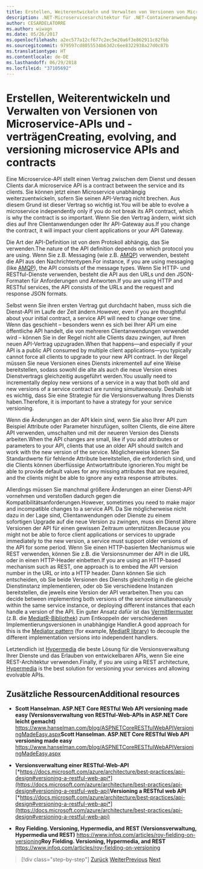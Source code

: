 ```yaml
---
title: Erstellen, Weiterentwickeln und Verwalten von Versionen von Microservice-APIs und -verträgen
description: .NET-Microservicesarchitektur für .NET-Containeranwendungen | Erstellen, Weiterentwickeln und Verwalten von Versionen von Microservice-APIs und -verträgen
author: CESARDELATORRE
ms.author: wiwagn
ms.date: 05/26/2017
ms.openlocfilehash: a2ec577a12cf677c2ec5e20a6f3e862911c82fbb
ms.sourcegitcommit: 979597cd8055534b63d2c6ee8322938a27d0c87b
ms.translationtype: HT
ms.contentlocale: de-DE
ms.lasthandoff: 06/29/2018
ms.locfileid: "37105692"
---
```

# <a name="creating-evolving-and-versioning-microservice-apis-and-contracts"></a><span data-ttu-id="b9843-103">Erstellen, Weiterentwickeln und Verwalten von Versionen von Microservice-APIs und -verträgen</span><span class="sxs-lookup"><span data-stu-id="b9843-103">Creating, evolving, and versioning microservice APIs and contracts</span></span>

<span data-ttu-id="b9843-104">Eine Microservice-API stellt einen Vertrag zwischen dem Dienst und dessen Clients dar.</span><span class="sxs-lookup"><span data-stu-id="b9843-104">A microservice API is a contract between the service and its clients.</span></span> <span data-ttu-id="b9843-105">Sie können jetzt einen Microservice unabhängig weiterzuentwickeln, sofern Sie seinen API-Vertrag nicht brechen. Aus diesem Grund ist dieser Vertrag so wichtig ist.</span><span class="sxs-lookup"><span data-stu-id="b9843-105">You will be able to evolve a microservice independently only if you do not break its API contract, which is why the contract is so important.</span></span> <span data-ttu-id="b9843-106">Wenn Sie den Vertrag ändern, wirkt sich dies auf Ihre Clientanwendungen oder Ihr API-Gateway aus.</span><span class="sxs-lookup"><span data-stu-id="b9843-106">If you change the contract, it will impact your client applications or your API Gateway.</span></span>

<span data-ttu-id="b9843-107">Die Art der API-Definition ist von dem Protokoll abhängig, das Sie verwenden.</span><span class="sxs-lookup"><span data-stu-id="b9843-107">The nature of the API definition depends on which protocol you are using.</span></span> <span data-ttu-id="b9843-108">Wenn Sie z.B. Messaging (wie z.B. [AMQP](https://www.amqp.org/)) verwenden, besteht die API aus den Nachrichtentypen.</span><span class="sxs-lookup"><span data-stu-id="b9843-108">For instance, if you are using messaging (like [AMQP](https://www.amqp.org/)), the API consists of the message types.</span></span> <span data-ttu-id="b9843-109">Wenn Sie HTTP- und RESTful-Dienste verwenden, besteht die API aus den URLs und den JSON-Formaten für Anforderungen und Antworten.</span><span class="sxs-lookup"><span data-stu-id="b9843-109">If you are using HTTP and RESTful services, the API consists of the URLs and the request and response JSON formats.</span></span>

<span data-ttu-id="b9843-110">Selbst wenn Sie ihren ersten Vertrag gut durchdacht haben, muss sich die Dienst-API im Laufe der Zeit ändern.</span><span class="sxs-lookup"><span data-stu-id="b9843-110">However, even if you are thoughtful about your initial contract, a service API will need to change over time.</span></span> <span data-ttu-id="b9843-111">Wenn das geschieht – besonders wenn es sich bei Ihrer API um eine öffentliche API handelt, die von mehreren Clientanwendungen verwendet wird – können Sie in der Regel nicht alle Clients dazu zwingen, auf Ihren neuen API-Vertrag upzugraden.</span><span class="sxs-lookup"><span data-stu-id="b9843-111">When that happens—and especially if your API is a public API consumed by multiple client applications—you typically cannot force all clients to upgrade to your new API contract.</span></span> <span data-ttu-id="b9843-112">In der Regel müssen Sie neue Versionen eines Diensts inkrementell auf eine Weise bereitstellen, sodass sowohl die alte als auch die neue Version eines Dienstvertrags gleichzeitig ausgeführt werden.</span><span class="sxs-lookup"><span data-stu-id="b9843-112">You usually need to incrementally deploy new versions of a service in a way that both old and new versions of a service contract are running simultaneously.</span></span> <span data-ttu-id="b9843-113">Deshalb ist es wichtig, dass Sie eine Strategie für die Versionsverwaltung Ihres Diensts haben.</span><span class="sxs-lookup"><span data-stu-id="b9843-113">Therefore, it is important to have a strategy for your service versioning.</span></span>

<span data-ttu-id="b9843-114">Wenn die Änderungen an der API klein sind, wenn Sie also Ihrer API zum Beispiel Attribute oder Parameter hinzufügen, sollten Clients, die eine ältere API verwenden, umschalten und mit der neueren Version des Diensts arbeiten.</span><span class="sxs-lookup"><span data-stu-id="b9843-114">When the API changes are small, like if you add attributes or parameters to your API, clients that use an older API should switch and work with the new version of the service.</span></span> <span data-ttu-id="b9843-115">Möglicherweise können Sie Standardwerte für fehlende Attribute bereitstellen, die erforderlich sind, und die Clients können überflüssige Antwortattribute ignorieren.</span><span class="sxs-lookup"><span data-stu-id="b9843-115">You might be able to provide default values for any missing attributes that are required, and the clients might be able to ignore any extra response attributes.</span></span>

<span data-ttu-id="b9843-116">Allerdings müssen Sie manchmal größere Änderungen an einer Dienst-API vornehmen und verstoßen dadurch gegen die Kompatibilitätsanforderungen.</span><span class="sxs-lookup"><span data-stu-id="b9843-116">However, sometimes you need to make major and incompatible changes to a service API.</span></span> <span data-ttu-id="b9843-117">Da Sie möglicherweise nicht dazu in der Lage sind, Clientanwendungen oder Dienste zu einem sofortigen Upgrade auf die neue Version zu zwingen, muss ein Dienst ältere Versionen der API für einen gewissen Zeitraum unterstützen.</span><span class="sxs-lookup"><span data-stu-id="b9843-117">Because you might not be able to force client applications or services to upgrade immediately to the new version, a service must support older versions of the API for some period.</span></span> <span data-ttu-id="b9843-118">Wenn Sie einen HTTP-basierten Mechanismus wie REST verwenden, können Sie z.B. die Versionsnummer der API in die URL oder in einen HTTP-Header einbetten.</span><span class="sxs-lookup"><span data-stu-id="b9843-118">If you are using an HTTP-based mechanism such as REST, one approach is to embed the API version number in the URL or into a HTTP header.</span></span> <span data-ttu-id="b9843-119">Dann können Sie sich entscheiden, ob Sie beide Versionen des Diensts gleichzeitig in die gleiche Dienstinstanz implementieren, oder ob Sie verschiedene Instanzen bereitstellen, die jeweils eine Version der API verarbeiten.</span><span class="sxs-lookup"><span data-stu-id="b9843-119">Then you can decide between implementing both versions of the service simultaneously within the same service instance, or deploying different instances that each handle a version of the API.</span></span> <span data-ttu-id="b9843-120">Ein guter Ansatz dafür ist das [Vermittlermuster](https://en.wikipedia.org/wiki/Mediator_pattern) (z.B. die [MediatR-Bibliothek](https://github.com/jbogard/MediatR)) zum Entkoppeln der verschiedenen Implementierungsversionen in unabhängige Handler.</span><span class="sxs-lookup"><span data-stu-id="b9843-120">A good approach for this is the [Mediator pattern](https://en.wikipedia.org/wiki/Mediator_pattern) (for example, [MediatR library](https://github.com/jbogard/MediatR)) to decouple the different implementation versions into independent handlers.</span></span>

<span data-ttu-id="b9843-121">Letztendlich ist [Hypermedia](https://www.infoq.com/articles/mark-baker-hypermedia) die beste Lösung für die Versionsverwaltung Ihrer Dienste und das Erlauben von entwickelbaren APIs, wenn Sie eine REST-Architektur verwenden.</span><span class="sxs-lookup"><span data-stu-id="b9843-121">Finally, if you are using a REST architecture, [Hypermedia](https://www.infoq.com/articles/mark-baker-hypermedia) is the best solution for versioning your services and allowing evolvable APIs.</span></span>

## <a name="additional-resources"></a><span data-ttu-id="b9843-122">Zusätzliche Ressourcen</span><span class="sxs-lookup"><span data-stu-id="b9843-122">Additional resources</span></span>

-   <span data-ttu-id="b9843-123">**Scott Hanselman. ASP.NET Core RESTful Web API versioning made easy (Versionsverwaltung von RESTful-Web-APIs in ASP.NET Core leicht gemacht)**
    <https://www.hanselman.com/blog/ASPNETCoreRESTfulWebAPIVersioningMadeEasy.aspx></span><span class="sxs-lookup"><span data-stu-id="b9843-123">**Scott Hanselman. ASP.NET Core RESTful Web API versioning made easy**
<https://www.hanselman.com/blog/ASPNETCoreRESTfulWebAPIVersioningMadeEasy.aspx></span></span>

-   <span data-ttu-id="b9843-124">**Versionsverwaltung einer RESTful-Web-API**
    [*https://docs.microsoft.com/azure/architecture/best-practices/api-design#versioning-a-restful-web-api*](https://docs.microsoft.com/azure/architecture/best-practices/api-design#versioning-a-restful-web-api)</span><span class="sxs-lookup"><span data-stu-id="b9843-124">**Versioning a RESTful web API**
[*https://docs.microsoft.com/azure/architecture/best-practices/api-design#versioning-a-restful-web-api*](https://docs.microsoft.com/azure/architecture/best-practices/api-design#versioning-a-restful-web-api)</span></span>

-   <span data-ttu-id="b9843-125">**Roy Fielding. Versioning, Hypermedia, and REST (Versionsverwaltung, Hypermedia und REST)**
    <https://www.infoq.com/articles/roy-fielding-on-versioning></span><span class="sxs-lookup"><span data-stu-id="b9843-125">**Roy Fielding. Versioning, Hypermedia, and REST**
<https://www.infoq.com/articles/roy-fielding-on-versioning></span></span>


>[!div class="step-by-step"]
<span data-ttu-id="b9843-126">[Zurück](asynchronous-message-based-communication.md)
[Weiter](microservices-addressability-service-registry.md)</span><span class="sxs-lookup"><span data-stu-id="b9843-126">[Previous](asynchronous-message-based-communication.md)
[Next](microservices-addressability-service-registry.md)</span></span>
